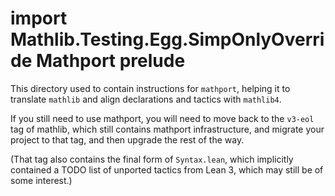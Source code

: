 import Mathlib.Testing.Egg.SimpOnlyOverride
Mathport prelude
===

This directory used to contain instructions for `mathport`,
helping it to translate `mathlib` and align declarations and tactics with `mathlib4`.

If you still need to use mathport, you will need to move back to the `v3-eol` tag of mathlib,
which still contains mathport infrastructure, and migrate your project to that tag,
and then upgrade the rest of the way.

(That tag also contains the final form of `Syntax.lean`,
which implicitly contained a TODO list of unported tactics from Lean 3,
which may still be of some interest.)
